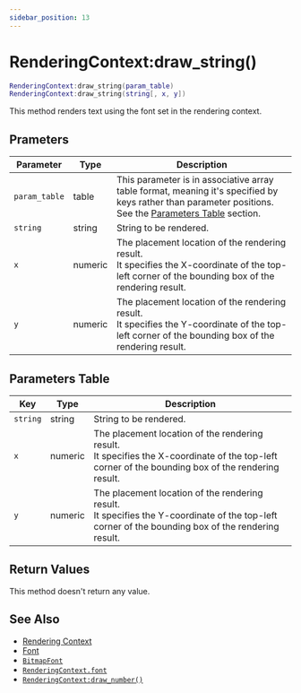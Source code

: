 ```yaml
---
sidebar_position: 13
---
```


# RenderingContext:draw_string()
```lua
RenderingContext:draw_string(param_table)
RenderingContext:draw_string(string[, x, y])
```
This method renders text using the font set in the rendering context.


## Prameters
|Parameter|Type|Description|
|-|-|-|
|`param_table`|table|This parameter is in associative array table format, meaning it's specified by keys rather than parameter positions. See the [Parameters Table](#parameters-table) section.|
|`string`|string|String to be rendered.
|`x`|numeric|The placement location of the rendering result.<br/>It specifies the X-coordinate of the top-left corner of the bounding box of the rendering result.
|`y`|numeric|The placement location of the rendering result.<br/>It specifies the Y-coordinate of the top-left corner of the bounding box of the rendering result.


## Parameters Table
|Key|Type|Description|
|-|-|-|
|`string`|string|String to be rendered.
|`x`|numeric|The placement location of the rendering result.<br/>It specifies the X-coordinate of the top-left corner of the bounding box of the rendering result.
|`y`|numeric|The placement location of the rendering result.<br/>It specifies the Y-coordinate of the top-left corner of the bounding box of the rendering result.


## Return Values
This method doesn't return any value.

## See Also
- [Rendering Context](/guide/graphics#rendering-context)
- [Font](/guide/graphics#font)
- [`BitmapFont`](/libs/graphics/BitmapFont)
- [`RenderingContext.font`](/libs/graphics/RenderingContext/RenderingContext_font)
- [`RenderingContext:draw_number()`](/libs/graphics/RenderingContext/RenderingContext-draw_number)
